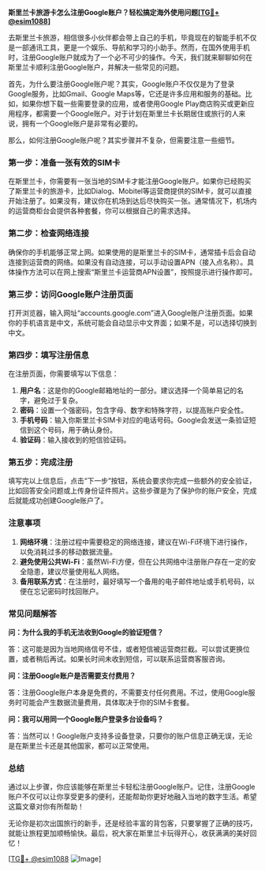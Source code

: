 **斯里兰卡旅游卡怎么注册Google账户？轻松搞定海外使用问题[[TG💪+ @esim1088](https://t.me/s/esim1088)]**

去斯里兰卡旅游，相信很多小伙伴都会带上自己的手机，毕竟现在的智能手机不仅是一部通讯工具，更是一个娱乐、导航和学习的小助手。然而，在国外使用手机时，注册Google账户就成为了一个必不可少的操作。今天，我们就来聊聊如何在斯里兰卡顺利注册Google账户，并解决一些常见的问题。

首先，为什么要注册Google账户呢？其实，Google账户不仅仅是为了登录Google服务，比如Gmail、Google Maps等，它还是许多应用和服务的基础。比如，如果你想下载一些需要登录的应用，或者使用Google Play商店购买或更新应用程序，都需要一个Google账户。对于计划在斯里兰卡长期居住或旅行的人来说，拥有一个Google账户是非常有必要的。

那么，如何注册Google账户呢？其实步骤并不复杂，但需要注意一些细节。

### 第一步：准备一张有效的SIM卡

在斯里兰卡，你需要有一张当地的SIM卡才能注册Google账户。如果你已经购买了斯里兰卡的旅游卡，比如Dialog、Mobitel等运营商提供的SIM卡，就可以直接开始注册了。如果没有，建议你在机场到达后尽快购买一张。通常情况下，机场内的运营商柜台会提供各种套餐，你可以根据自己的需求选择。

### 第二步：检查网络连接

确保你的手机能够正常上网。如果使用的是斯里兰卡的SIM卡，通常插卡后会自动连接到运营商的网络。如果没有自动连接，可以手动设置APN（接入点名称）。具体操作方法可以在网上搜索“斯里兰卡运营商APN设置”，按照提示进行操作即可。

### 第三步：访问Google账户注册页面

打开浏览器，输入网址“accounts.google.com”进入Google账户注册页面。如果你的手机语言是中文，系统可能会自动显示中文界面；如果不是，可以选择切换到中文。

### 第四步：填写注册信息

在注册页面，你需要填写以下信息：

1. **用户名**：这是你的Google邮箱地址的一部分。建议选择一个简单易记的名字，避免过于复杂。
2. **密码**：设置一个强密码，包含字母、数字和特殊字符，以提高账户安全性。
3. **手机号码**：输入你斯里兰卡SIM卡对应的电话号码。Google会发送一条验证短信到这个号码，用于确认身份。
4. **验证码**：输入接收到的短信验证码。

### 第五步：完成注册

填写完以上信息后，点击“下一步”按钮，系统会要求你完成一些额外的安全验证，比如回答安全问题或上传身份证件照片。这些步骤是为了保护你的账户安全，完成后就能成功创建Google账户了。

### 注意事项

1. **网络环境**：注册过程中需要稳定的网络连接，建议在Wi-Fi环境下进行操作，以免消耗过多的移动数据流量。
2. **避免使用公共Wi-Fi**：虽然Wi-Fi方便，但在公共网络中注册账户存在一定的安全隐患，建议尽量使用私人网络。
3. **备用联系方式**：在注册时，最好填写一个备用的电子邮件地址或手机号码，以便在忘记密码时找回账户。

### 常见问题解答

**问：为什么我的手机无法收到Google的验证短信？**

答：这可能是因为当地网络信号不佳，或者短信被运营商拦截。可以尝试更换位置，或者稍后再试。如果长时间未收到短信，可以联系运营商客服咨询。

**问：注册Google账户是否需要支付费用？**

答：注册Google账户本身是免费的，不需要支付任何费用。不过，使用Google服务时可能会产生数据流量费用，具体取决于你的SIM卡套餐。

**问：我可以用同一个Google账户登录多台设备吗？**

答：当然可以！Google账户支持多设备登录，只要你的账户信息正确无误，无论是在斯里兰卡还是其他国家，都可以正常使用。

### 总结

通过以上步骤，你应该能够在斯里兰卡轻松注册Google账户。记住，注册Google账户不仅可以让你享受更多的便利，还能帮助你更好地融入当地的数字生活。希望这篇文章对你有所帮助！

无论你是初次出国旅行的新手，还是经验丰富的背包客，只要掌握了正确的技巧，就能让旅程更加顺畅愉快。最后，祝大家在斯里兰卡玩得开心，收获满满的美好回忆！

[[TG💪+ @esim1088](https://t.me/s/esim1088) ![Image](https://i.postimg.cc/4NQfJmqS/Snipaste-2025-05-13-00-14-12.png)]